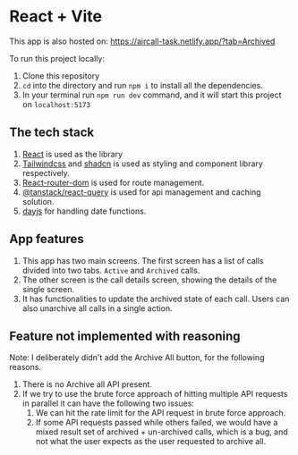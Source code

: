 # React + Vite

This app is also hosted on: https://aircall-task.netlify.app/?tab=Archived

To run this project locally:
1. Clone this repository
2. `cd` into the directory and run `npm i` to install all the dependencies.
3. In your terminal run `npm run dev` command, and it will start this project on `localhost:5173`

## The tech stack
1. [React](https://react.dev/) is used as the library
2. [Tailwindcss](https://tailwindcss.com/) and [shadcn](https://ui.shadcn.com/) is used as styling and component library respectively.
3. [React-router-dom](https://reactrouter.com/en/main) is used for route management.
4. [@tanstack/react-query](https://tanstack.com/query/latest/docs/react/overview) is used for api management and caching solution.
5. [dayjs](https://day.js.org/) for handling date functions.

## App features
1. This app has two main screens. The first screen has a list of calls divided into two tabs. `Active` and `Archived` calls.
2. The other screen is the call details screen, showing the details of the single screen.
3. It has functionalities to update the archived state of each call. Users can also unarchive all calls in a single action.

## Feature not implemented with reasoning
Note: I deliberately didn't add the Archive All button, for the following reasons.
1. There is no Archive all API present.
2. If we try to use the brute force approach of hitting multiple API requests in parallel it can have the following two issues:
    1. We can hit the rate limit for the API request in brute force approach.
    2. If some API requests passed while others failed, we would have a mixed result set of archived + un-archived calls, which is a bug, and not what the user expects as the user requested to archive all.
